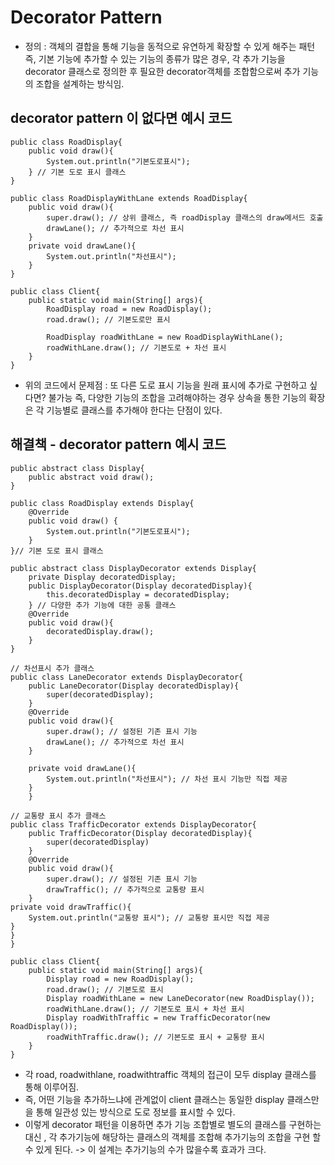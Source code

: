 # Decorator Pattern

- 정의 : 객체의 결합을 통해 기능을 동적으로 유연하게 확장할 수 있게 해주는 패턴
  즉, 기본 기능에 추가할 수 있는 기능의 종류가 많은 경우, 각 추가 기능을 decorator 클래스로 정의한 후 필요한 decorator객체를 조합함으로써 추가 기능의 조합을 설계하는 방식임.

## decorator pattern 이 없다면 예시 코드

```
public class RoadDisplay{
    public void draw(){
        System.out.println("기본도로표시");
    } // 기본 도로 표시 클래스
}

public class RoadDisplayWithLane extends RoadDisplay{
    public void draw(){
        super.draw(); // 상위 클래스, 즉 roadDisplay 클래스의 draw메서드 호출
        drawLane(); // 추가적으로 차선 표시
    }
    private void drawLane(){
        System.out.println("차선표시");
    }
}

public class Client{
    public static void main(String[] args){
        RoadDisplay road = new RoadDisplay();
        road.draw(); // 기본도로만 표시

        RoadDisplay roadWithLane = new RoadDisplayWithLane();
        roadWithLane.draw(); // 기본도로 + 차선 표시
    }
}
```

- 위의 코드에서 문제점 : 또 다른 도로 표시 기능을 원래 표시에 추가로 구현하고 싶다면? 불가능 즉, 다양한 기능의 조합을 고려해야하는 경우 상속을 통한 기능의 확장은 각 기능별로 클래스를 추가해야 한다는 단점이 있다.

## 해결책 - decorator pattern 예시 코드

```
public abstract class Display{
    public abstract void draw();
}

public class RoadDisplay extends Display{
    @Override
    public void draw() {
        System.out.println("기본도로표시");
    }
}// 기본 도로 표시 클래스

public abstract class DisplayDecorator extends Display{
    private Display decoratedDisplay;
    public DisplayDecorator(Display decoratedDisplay){
        this.decoratedDisplay = decoratedDisplay;
    } // 다양한 추가 기능에 대한 공통 클래스
    @Override
    public void draw(){
        decoratedDisplay.draw();
    }
}

// 차선표시 추가 클래스
public class LaneDecorator extends DisplayDecorator{
    public LaneDecorator(Display decoratedDisplay){
        super(decoratedDisplay);
    }
    @Override
    public void draw(){
        super.draw(); // 설정된 기존 표시 기능
        drawLane(); // 추가적으로 차선 표시
    }

    private void drawLane(){
        System.out.println("차선표시"); // 차선 표시 기능만 직접 제공
    }
    }

// 교통량 표시 추가 클래스
public class TrafficDecorator extends DisplayDecorator{
    public TrafficDecorator(Display decoratedDisplay){
        super(decoratedDisplay)
    }
    @Override
    public void draw(){
        super.draw(); // 설정된 기존 표시 기능
        drawTraffic(); // 추가적으로 교통량 표시
    }
private void drawTraffic(){
    System.out.println("교통량 표시"); // 교통량 표시만 직접 제공
}
}
}

public class Client{
    public static void main(String[] args){
        Display road = new RoadDisplay();
        road.draw(); // 기본도로 표시
        Display roadWithLane = new LaneDecorator(new RoadDisplay());
        roadWithLane.draw(); // 기본도로 표시 + 차선 표시
        Display roadWithTraffic = new TrafficDecorator(new RoadDisplay());
        roadWithTraffic.draw(); // 기본도로 표시 + 교통량 표시
    }
}
```

- 각 road, roadwithlane, roadwithtraffic 객체의 접근이 모두 display 클래스를 통해 이루어짐.
- 즉, 어떤 기능을 추가하느냐에 관계없이 client 클래스는 동일한 display 클래스만을 통해 일관성 있는 방식으로 도로 정보를 표시할 수 있다.
- 이렇게 decorator 패턴을 이용하면 추가 기능 조합별로 별도의 클래스를 구현하는 대신 , 각 추가기능에 해당하는 클래스의 객체를 조합해 추가기능의 조합을 구현 할 수 있게 된다. -> 이 설계는 추가기능의 수가 많을수록 효과가 크다.
